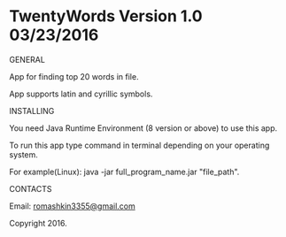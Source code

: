 # TwentyWords Version 1.0 03/23/2016

GENERAL

App for finding top 20 words in file.

App supports latin and cyrillic symbols.

INSTALLING

You need Java Runtime Environment (8 version or above) to use this app.

To run this app type command in terminal depending on your operating system.

For example(Linux): java -jar full_program_name.jar "file_path".

CONTACTS

Email: romashkin3355@gmail.com

Copyright 2016.
